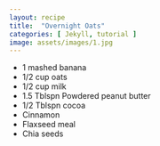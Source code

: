 ```yaml
---
layout: recipe
title:  "Overnight Oats"
categories: [ Jekyll, tutorial ]
image: assets/images/1.jpg
---
```


- 1 mashed banana
- 1/2 cup oats
- 1/2 cup milk
- 1.5 Tblspn Powdered peanut butter
- 1/2 Tblspn cocoa
- Cinnamon
- Flaxseed meal
- Chia seeds

